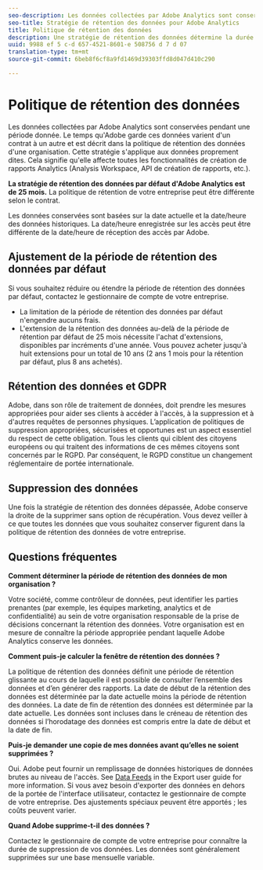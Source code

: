 ```yaml
---
seo-description: Les données collectées par Adobe Analytics sont conservées pendant une période donnée. Le temps qu'Adobe garde ces données varient d'un contrat à un autre et est décrit dans la politique de rétention des données d'une organisation.
seo-title: Stratégie de rétention des données pour Adobe Analytics
title: Politique de rétention des données
description: Une stratégie de rétention des données détermine la durée de stockage des données par Adobe.
uuid: 9988 ef 5 c-d 657-4521-8601-e 508756 d 7 d 07
translation-type: tm+mt
source-git-commit: 6beb8f6cf8a9fd1469d39303ffd8d047d410c290

---
```



# Politique de rétention des données

Les données collectées par Adobe Analytics sont conservées pendant une période donnée. Le temps qu'Adobe garde ces données varient d'un contrat à un autre et est décrit dans la politique de rétention des données d'une organisation. Cette stratégie s'applique aux données proprement dites. Cela signifie qu'elle affecte toutes les fonctionnalités de création de rapports Analytics (Analysis Workspace, API de création de rapports, etc.).

**La stratégie de rétention des données par défaut d'Adobe Analytics est de 25 mois.** La politique de rétention de votre entreprise peut être différente selon le contrat.

Les données conservées sont basées sur la date actuelle et la date/heure des données historiques. La date/heure enregistrée sur les accès peut être différente de la date/heure de réception des accès par Adobe.

## Ajustement de la période de rétention des données par défaut

Si vous souhaitez réduire ou étendre la période de rétention des données par défaut, contactez le gestionnaire de compte de votre entreprise.

* La limitation de la période de rétention des données par défaut n'engendre aucuns frais.
* L'extension de la rétention des données au-delà de la période de rétention par défaut de 25 mois nécessite l'achat d'extensions, disponibles par incréments d'une année. Vous pouvez acheter jusqu'à huit extensions pour un total de 10 ans (2 ans 1 mois pour la rétention par défaut, plus 8 ans achetés).

## Rétention des données et GDPR

Adobe, dans son rôle de traitement de données, doit prendre les mesures appropriées pour aider ses clients à accéder à l'accès, à la suppression et à d'autres requêtes de personnes physiques. L’application de politiques de suppression appropriées, sécurisées et opportunes est un aspect essentiel du respect de cette obligation. Tous les clients qui ciblent des citoyens européens ou qui traitent des informations de ces mêmes citoyens sont concernés par le RGPD. Par conséquent, le RGPD constitue un changement réglementaire de portée internationale.

## Suppression des données

Une fois la stratégie de rétention des données dépassée, Adobe conserve la droite de la supprimer sans option de récupération. Vous devez veiller à ce que toutes les données que vous souhaitez conserver figurent dans la politique de rétention des données de votre entreprise.

## Questions fréquentes

**Comment déterminer la période de rétention des données de mon organisation ?**

Votre société, comme contrôleur de données, peut identifier les parties prenantes (par exemple, les équipes marketing, analytics et de confidentialité) au sein de votre organisation responsable de la prise de décisions concernant la rétention des données. Votre organisation est en mesure de connaître la période appropriée pendant laquelle Adobe Analytics conserve les données.

**Comment puis-je calculer la fenêtre de rétention des données ?**

La politique de rétention des données définit une période de rétention glissante au cours de laquelle il est possible de consulter l’ensemble des données et d’en générer des rapports. La date de début de la rétention des données est déterminée par la date actuelle moins la période de rétention des données. La date de fin de rétention des données est déterminée par la date actuelle. Les données sont incluses dans le créneau de rétention des données si l’horodatage des données est compris entre la date de début et la date de fin.

**Puis-je demander une copie de mes données avant qu’elles ne soient supprimées ?**

Oui. Adobe peut fournir un remplissage de données historiques de données brutes au niveau de l'accès. See [Data Feeds](../export/analytics-data-feed/c-getstarted/data-feed-overview.md) in the Export user guide for more information. Si vous avez besoin d'exporter des données en dehors de la portée de l'interface utilisateur, contactez le gestionnaire de compte de votre entreprise. Des ajustements spéciaux peuvent être apportés ; les coûts peuvent varier.

**Quand Adobe supprime-t-il des données ?**

Contactez le gestionnaire de compte de votre entreprise pour connaître la durée de suppression de vos données. Les données sont généralement supprimées sur une base mensuelle variable.
